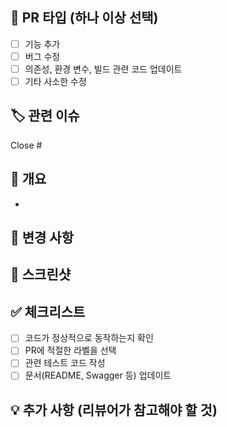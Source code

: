 ## 📍 PR 타입 (하나 이상 선택)
- [ ] 기능 추가
- [ ] 버그 수정
- [ ] 의존성, 환경 변수, 빌드 관련 코드 업데이트
- [ ] 기타 사소한 수정

## 🏷️ 관련 이슈
Close #

## 📌 개요
- 

## 🔁 변경 사항

## 📸 스크린샷

## ✅ 체크리스트
- [ ] 코드가 정상적으로 동작하는지 확인
- [ ] PR에 적절한 라벨을 선택
- [ ] 관련 테스트 코드 작성
- [ ] 문서(README, Swagger 등) 업데이트

## 💡 추가 사항 (리뷰어가 참고해야 할 것)